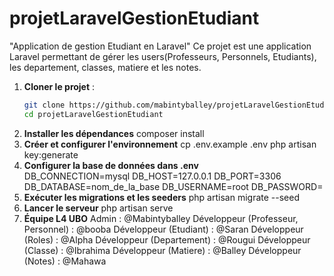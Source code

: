 # projetLaravelGestionEtudiant
"Application de gestion Etudiant en Laravel"
Ce projet est une application Laravel permettant de gérer les users(Professeurs, Personnels, Etudiants), les departement, classes, matiere et les notes.
1. **Cloner le projet** :
   ```bash
   git clone https://github.com/mabintyballey/projetLaravelGestionEtudiant.git
   cd projetLaravelGestionEtudiant
2. **Installer les dépendances** 
     composer install
3. **Créer et configurer l'environnement**
   cp .env.example .env
   php artisan key:generate
4. **Configurer la base de données dans .env**   
   DB_CONNECTION=mysql
   DB_HOST=127.0.0.1
   DB_PORT=3306
   DB_DATABASE=nom_de_la_base
   DB_USERNAME=root
   DB_PASSWORD=
5. **Exécuter les migrations et les seeders**
       php artisan migrate --seed
7. **Lancer le serveur**
        php artisan serve
8.  **Équipe L4 UBO**
  Admin : @Mabintyballey
Développeur (Professeur, Personnel) : @booba
Développeur (Etudiant) : @Saran
Développeur (Roles) : @Alpha
Développeur (Departement) : @Rougui
Développeur (Classe) : @Ibrahima
Développeur (Matiere) : @Balley
Développeur (Notes) : @Mahawa  
